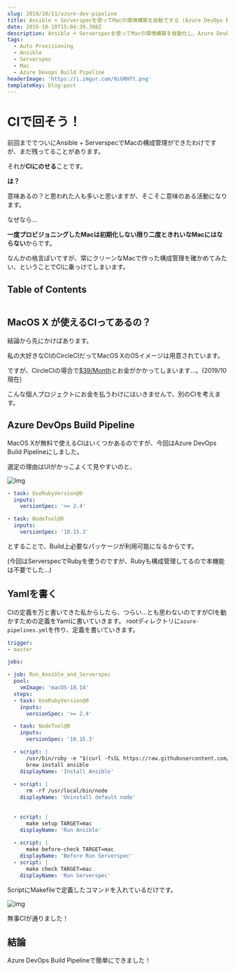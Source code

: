 ```yaml
---
slug: 2019/10/11/azure-dev-pipeline
title: Ansible + Serverspecを使ってMacの環境構築を自動でする (Azure DevOps Build Pipeline編)
date: 2019-10-10T15:04:39.398Z
description: Ansible + Serverspecを使ってMacの環境構築を自動化し、Azure DevOps Build PipelineでCIを回します。
tags:
  - Auto Provisioning
  - Ansible
  - Serverspec
  - Mac
  - Azure Devops Build Pipeline
headerImage: 'https://i.imgur.com/9iGRHft.png'
templateKey: blog-post
---
```

# CIで回そう！

前回まででついにAnsible + ServerspecでMacの構成管理ができたわけですが、まだ残ってることがあります。

それが**CIにのせる**ことです。

**は？**

意味あるの？と思われた人も多いと思いますが、そこそこ意味のある活動になります。

なぜなら…

**一度プロビジョニングしたMacは初期化しない限り二度ときれいなMacにはならない**からです。

なんかの格言ぽいですが、常にクリーンなMacで作った構成管理を確かめてみたい、ということでCIに乗っけてしまいます。

## Table of Contents

```toc

```

## MacOS X が使えるCIってあるの？

結論から先にかけばあります。

私の大好きなCIのCircleCIだってMacOS XのOSイメージは用意されています。

ですが、CircleCIの場合で[$39/Month](https://circleci.jp/pricing/#build-os-x)とお金がかかってしまいます…。(2019/10現在)

こんな個人プロジェクトにお金を払うわけにはいきませんで、別のCIを考えます。

## Azure DevOps Build Pipeline

MacOS Xが無料で使えるCIはいくつかあるのですが、今回はAzure DevOps Build Pipelineにしました。

選定の理由はUIがかっこよくて見やすいのと、

![Img](https://i.imgur.com/5ckVCUf.png)

```yaml
- task: UseRubyVersion@0
  inputs:
    versionSpec: '>= 2.4'

- task: NodeTool@0 
  inputs:
    versionSpec: '10.15.3'
```

とすることで、Build上必要なパッケージが利用可能になるからです。

(今回はServerspecでRubyを使うのですが、Rubyも構成管理してるので本機能は不要でした…)

## Yamlを書く

CIの定義を万と書いてきた私からしたら、つらい…とも思わないのですがCIを動かすための定義をYamlに書いていきます。
rootディレクトリに`azure-pipelines.yml`を作り、定義を書いていきます。

```yaml
trigger:
- master

jobs:

- job: Run_Ansible_and_Serverspec
  pool:
    vmImage: 'macOS-10.14'
  steps:
  - task: UseRubyVersion@0
    inputs:
      versionSpec: '>= 2.4'

  - task: NodeTool@0 
    inputs:
      versionSpec: '10.15.3'

  - script: |
      /usr/bin/ruby -e "$(curl -fsSL https://raw.githubusercontent.com/Homebrew/install/master/install)"
      brew install ansible
    displayName: 'Install Ansible'
    
  - script: |
      rm -rf /usr/local/bin/node
    displayName: 'Uninstall default node'
    
    
  - script: |
      make setup TARGET=mac
    displayName: 'Run Ansible'
    
  - script: |
      make before-check TARGET=mac
    displayName: 'Before Run Serverspec'
  - script: |
      make check TARGET=mac
    displayName: 'Run Serverspec'
```

ScriptにMakefileで定義したコマンドを入れているだけです。

![img](https://i.imgur.com/ZpMjdsY.png)

無事CIが通りました！

## 結論

Azure DevOps Build Pipelineで簡単にできました！
